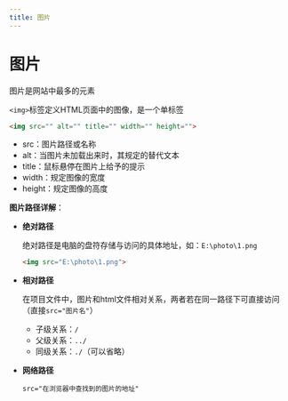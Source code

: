 ```yaml
---
title: 图片
---
```



# 图片

图片是网站中最多的元素

`<img>`标签定义HTML页面中的图像，是一个单标签

```html
<img src="" alt="" title="" width="" height="">
```

- src：图片路径或名称
- alt：当图片未加载出来时，其规定的替代文本
- title：鼠标悬停在图片上给予的提示
- width：规定图像的宽度
- height：规定图像的高度



**图片路径详解**：

- **绝对路径**

  绝对路径是电脑的盘符存储与访问的具体地址，如：`E:\photo\1.png`

  ```html
  <img src="E:\photo\1.png">
  ```

- **相对路径**

  在项目文件中，图片和html文件相对关系，两者若在同一路径下可直接访问（直接`src="图片名"`）

  - 子级关系：`/`
  - 父级关系：`../`
  - 同级关系：`./`（可以省略）

- **网络路径**

  `src="在浏览器中查找到的图片的地址"`





